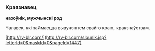 ### Краязнавец
**назоўнік, мужчынскі род**

Чалавек, які займаецца вывучэннем свайго краю, краязнаўствам.

<a rel="author">[http://rv-blr.com/](http://rv-blr.com/slounik.jsp?letterId=0&maskId=0&pageId=1447)</a>
